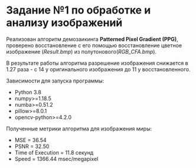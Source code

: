 # Задание №1 по обработке и анализу изображений

Реализован алгоритм демозаикинга **Patterned Pixel Gradient (PPG)**, проверено восстановление с его помощью восстановление цветное изображение (*Result.bmp*) из полутонового(*RGB_CFA.bmp*).

В результате работы алгоритма разрешение изображения снижается в 1.27 раза - с 14 у оригинального изображения до 11 у восстановленного.

Зависимости для запуска программы:
- Python 3.8
- numpy>=1.18.5
- numba>=0.51.2
- pillow>=8.0.1
- opencv-python>=4.2.0 

Полученные метрики алгоритма для изображения миры:
- MSE = 36.54
- PSNR = 32.50
- Time of Execution = 11.8 секунд
- Speed = 1366.44 msec/megapixel

